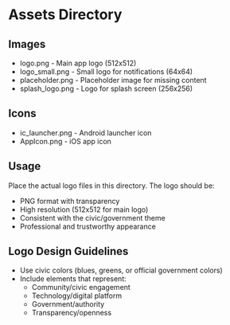 # Assets Directory

## Images
- logo.png - Main app logo (512x512)
- logo_small.png - Small logo for notifications (64x64)
- placeholder.png - Placeholder image for missing content
- splash_logo.png - Logo for splash screen (256x256)

## Icons
- ic_launcher.png - Android launcher icon
- AppIcon.png - iOS app icon

## Usage
Place the actual logo files in this directory. The logo should be:
- PNG format with transparency
- High resolution (512x512 for main logo)
- Consistent with the civic/government theme
- Professional and trustworthy appearance

## Logo Design Guidelines
- Use civic colors (blues, greens, or official government colors)
- Include elements that represent:
  - Community/civic engagement
  - Technology/digital platform
  - Government/authority
  - Transparency/openness